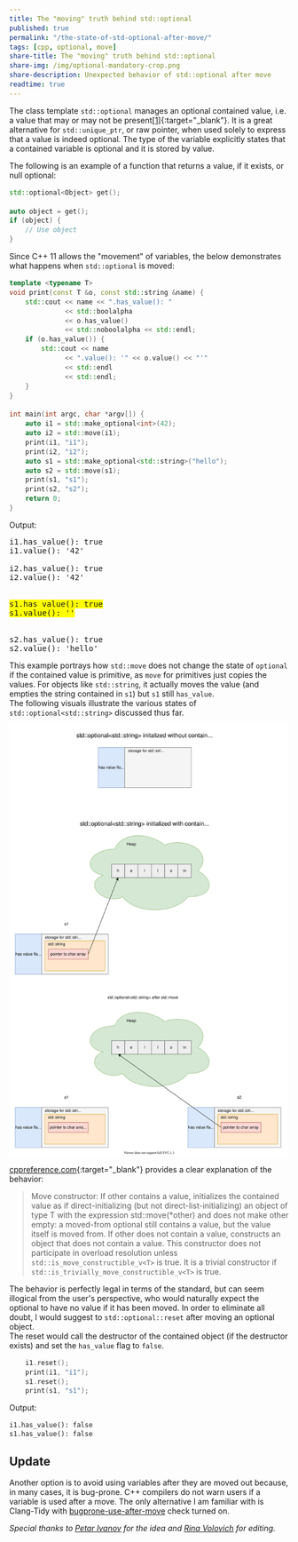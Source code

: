 ```yaml
---
title: The "moving" truth behind std::optional
published: true
permalink: "/the-state-of-std-optional-after-move/"
tags: [cpp, optional, move]
share-title: The "moving" truth behind std::optional
share-img: /img/optional-mandatory-crop.png
share-description: Unexpected behavior of std::optional after move
readtime: true
---
```



The class template `std::optional` manages an optional contained value, i.e. a value that may or may not be
present[[1]](https://en.cppreference.com/w/cpp/utility/optional){:target="_blank"}. It is a great alternative for `std::unique_ptr`, or
raw pointer, when used solely to express that a value is indeed optional. The type of the variable explicitly states that a contained variable is optional and it is stored by value.

The following is an example of a function that returns a value, if it exists, or null optional:

```cpp
std::optional<Object> get();

auto object = get();
if (object) {
    // Use object
}
```

Since C++ 11 allows the "movement" of variables, the below demonstrates what happens when `std::optional` is moved:

```cpp
template <typename T>
void print(const T &o, const std::string &name) {
    std::cout << name << ".has_value(): "
              << std::boolalpha
              << o.has_value()
              << std::noboolalpha << std::endl;
    if (o.has_value()) {
        std::cout << name
              << ".value(): '" << o.value() << "'"
              << std::endl
              << std::endl;
    }
}

int main(int argc, char *argv[]) {
    auto i1 = std::make_optional<int>(42);
    auto i2 = std::move(i1);
    print(i1, "i1");
    print(i2, "i2");
    auto s1 = std::make_optional<std::string>("hello");
    auto s2 = std::move(s1);
    print(s1, "s1");
    print(s2, "s2");
    return 0;
}
```

Output:

<pre>
i1.has_value(): true
i1.value(): '42'

i2.has_value(): true
i2.value(): '42'

<span style="background-color: #FFFF00">
s1.has_value(): true
s1.value(): ''
</span>

s2.has_value(): true
s2.value(): 'hello'
</pre>

This example portrays how `std::move` does not change the state of `optional` if the contained value is primitive, as
`move` for primitives just copies the values. For objects like `std::string`, it actually moves the value (and empties the
string contained in `s1`) but `s1` still `has_value`.  
The following visuals illustrate the various states of `std::optional<std::string>` discussed thus far.

![std::optional layout](/img/optional.svg)

[cppreference.com](https://en.cppreference.com/w/cpp/utility/optional/optional){:target="_blank"} provides a clear explanation of the behavior:
> Move constructor: If other contains a value, initializes the contained value as if direct-initializing (but not
> direct-list-initializing) an object of type T with the expression std::move(*other) and does not make other
> empty: a moved-from optional still contains a value, but the value itself is moved from. If other does not contain a
> value, constructs an object that does not contain a value.
> This constructor does not participate in overload resolution unless `std::is_move_constructible_v<T>` is true.
> It is a trivial constructor if `std::is_trivially_move_constructible_v<T>` is true.

The behavior is perfectly legal in terms of the standard, but can seem illogical from the user's perspective, who would naturally expect the optional to have no value if it has been moved.
In order to eliminate all doubt, I would suggest to `std::optional::reset` after moving an optional object.  
The reset would call the destructor of the contained object (if the destructor exists) and set the `has_value` flag to `false`.

```cpp
    i1.reset();
    print(i1, "i1");
    s1.reset();
    print(s1, "s1");
```

Output:

```plain
i1.has_value(): false
s1.has_value(): false
```

## Update

Another option is to avoid using variables after they are moved out because, in many cases, it is bug-prone.
C++ compilers do not warn users if a variable is used after a move. The only alternative I am familiar with is Clang-Tidy with [bugprone-use-after-move](https://clang.llvm.org/extra/clang-tidy/checks/bugprone/use-after-move.html) check turned on.

*Special thanks to [Petar Ivanov](https://www.linkedin.com/in/petar-ivanov-37840224/) for the idea and [Rina Volovich](https://www.linkedin.com/in/rina-volovich/) for editing.*
